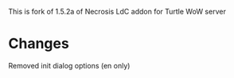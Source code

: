 This is fork of 1.5.2a of Necrosis LdC addon for Turtle WoW server

# Changes

Removed init dialog options (en only)